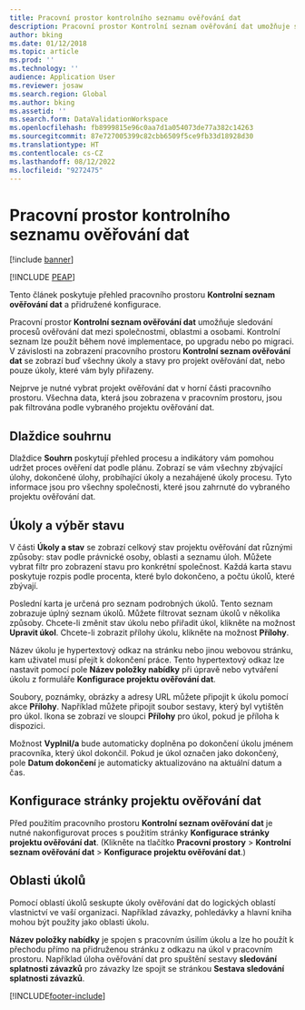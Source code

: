```yaml
---
title: Pracovní prostor kontrolního seznamu ověřování dat
description: Pracovní prostor Kontrolní seznam ověřování dat umožňuje sledování procesů ověřování dat mezi společnostmi, oblastmi a osobami.
author: bking
ms.date: 01/12/2018
ms.topic: article
ms.prod: ''
ms.technology: ''
audience: Application User
ms.reviewer: josaw
ms.search.region: Global
ms.author: bking
ms.assetid: ''
ms.search.form: DataValidationWorkspace
ms.openlocfilehash: fb8999815e96c0aa7d1a054073de77a382c14263
ms.sourcegitcommit: 87e727005399c82cbb6509f5ce9fb33d18928d30
ms.translationtype: HT
ms.contentlocale: cs-CZ
ms.lasthandoff: 08/12/2022
ms.locfileid: "9272475"
---
```

# <a name="data-validation-checklist-workspace"></a>Pracovní prostor kontrolního seznamu ověřování dat

[!include [banner](../includes/banner.md)]


[!INCLUDE [PEAP](../../../includes/peap-1.md)]

Tento článek poskytuje přehled pracovního prostoru **Kontrolní seznam ověřování dat** a přidružené konfigurace.

Pracovní prostor **Kontrolní seznam ověřování dat** umožňuje sledování procesů ověřování dat mezi společnostmi, oblastmi a osobami. Kontrolní seznam lze použít během nové implementace, po upgradu nebo po migraci. V závislosti na zobrazení pracovního prostoru **Kontrolní seznam ověřování dat** se zobrazí buď všechny úkoly a stavy pro projekt ověřování dat, nebo pouze úkoly, které vám byly přiřazeny.

Nejprve je nutné vybrat projekt ověřování dat v horní části pracovního prostoru. Všechna data, která jsou zobrazena v pracovním prostoru, jsou pak filtrována podle vybraného projektu ověřování dat.

## <a name="summary-tiles"></a>Dlaždice souhrnu

Dlaždice **Souhrn** poskytují přehled procesu a indikátory vám pomohou udržet proces ověření dat podle plánu. Zobrazí se vám všechny zbývající úlohy, dokončené úlohy, probíhající úkoly a nezahájené úkoly procesu. Tyto informace jsou pro všechny společnosti, které jsou zahrnuté do vybraného projektu ověřování dat.

## <a name="tasks-and-status-section"></a>Úkoly a výběr stavu

V části **Úkoly a stav** se zobrazí celkový stav projektu ověřování dat různými způsoby: stav podle právnické osoby, oblasti a seznamu úloh. Můžete vybrat filtr pro zobrazení stavu pro konkrétní společnost. Každá karta stavu poskytuje rozpis podle procenta, které bylo dokončeno, a počtu úkolů, které zbývají.

Poslední karta je určená pro seznam podrobných úkolů. Tento seznam zobrazuje úplný seznam úkolů. Můžete filtrovat seznam úkolů v několika způsoby. Chcete-li změnit stav úkolu nebo přiřadit úkol, klikněte na možnost **Upravit úkol**. Chcete-li zobrazit přílohy úkolu, klikněte na možnost **Přílohy**.

Název úkolu je hypertextový odkaz na stránku nebo jinou webovou stránku, kam uživatel musí přejít k dokončení práce. Tento hypertextový odkaz lze nastavit pomocí pole **Název položky nabídky** při úpravě nebo vytváření úkolu z formuláře **Konfigurace projektu ověřování dat**.

Soubory, poznámky, obrázky a adresy URL můžete připojit k úkolu pomocí akce **Přílohy**. Například můžete připojit soubor sestavy, který byl vytištěn pro úkol. Ikona se zobrazí ve sloupci **Přílohy** pro úkol, pokud je příloha k dispozici.

Možnost **Vyplnil/a** bude automaticky doplněna po dokončení úkolu jménem pracovníka, který úkol dokončil. Pokud je úkol označen jako dokončený, pole **Datum dokončení** je automaticky aktualizováno na aktuální datum a čas.

## <a name="configure-data-validation-project-page"></a>Konfigurace stránky projektu ověřování dat

Před použitím pracovního prostoru **Kontrolní seznam ověřování dat** je nutné nakonfigurovat proces s použitím stránky **Konfigurace stránky projektu ověřování dat**. (Klikněte na tlačítko **Pracovní prostory** \> **Kontrolní seznam ověřování dat** \> **Konfigurace projektu ověřování dat**.)

## <a name="task-areas"></a>Oblasti úkolů

Pomocí oblastí úkolů seskupte úkoly ověřování dat do logických oblastí vlastnictví ve vaší organizaci. Například závazky, pohledávky a hlavní kniha mohou být použity jako oblasti úkolu.

**Název položky nabídky** je spojen s pracovním úsilím úkolu a lze ho použít k přechodu přímo na přidruženou stránku z odkazu na úkol v pracovním prostoru. Například úloha ověřování dat pro spuštění sestavy **sledování splatnosti závazků** pro závazky lze spojit se stránkou **Sestava sledování splatnosti závazků**.


[!INCLUDE[footer-include](../../../includes/footer-banner.md)]
